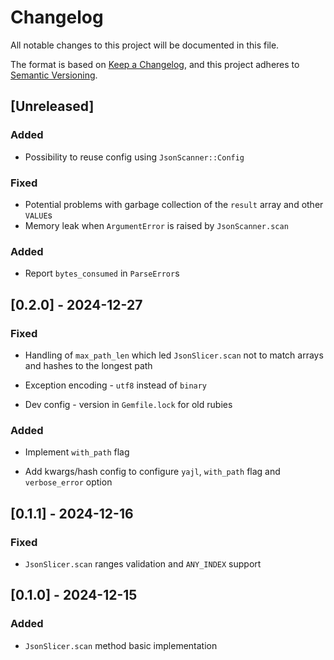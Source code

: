 # Changelog

All notable changes to this project will be documented in this file.

The format is based on [Keep a Changelog](https://keepachangelog.com/en/1.1.0/),
and this project adheres to [Semantic Versioning](https://semver.org/spec/v2.0.0.html).

## [Unreleased]

### Added

- Possibility to reuse config using `JsonScanner::Config`

### Fixed

- Potential problems with garbage collection of the `result` array and other `VALUE`s
- Memory leak when `ArgumentError` is raised by `JsonScanner.scan`

### Added

- Report `bytes_consumed` in `ParseError`s

## [0.2.0] - 2024-12-27

### Fixed

- Handling of `max_path_len` which led `JsonSlicer.scan` not to match arrays and hashes to the longest path

- Exception encoding - `utf8` instead of `binary`

- Dev config - version in `Gemfile.lock` for old rubies

### Added

- Implement `with_path` flag

- Add kwargs/hash config to configure `yajl`, `with_path` flag and `verbose_error` option

## [0.1.1] - 2024-12-16

### Fixed

- `JsonSlicer.scan` ranges validation and `ANY_INDEX` support

## [0.1.0] - 2024-12-15

### Added

- `JsonSlicer.scan` method basic implementation
